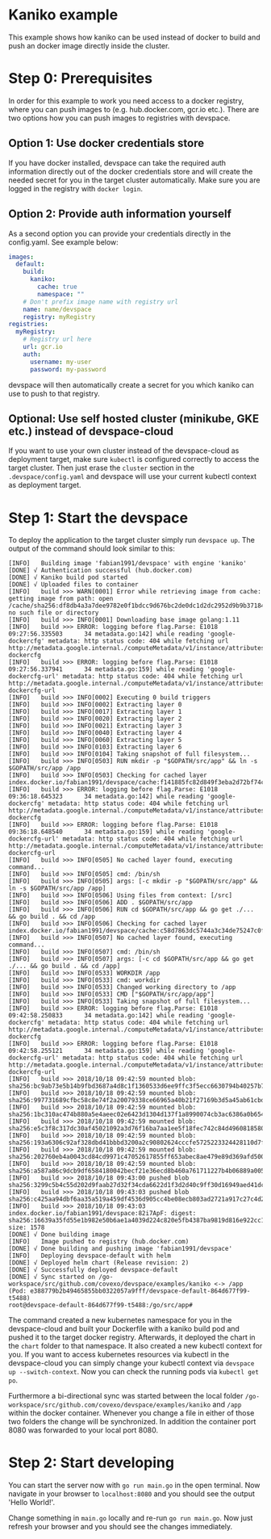 # Kaniko example

This example shows how kaniko can be used instead of docker to build and push an docker image directly inside the cluster.   

# Step 0: Prerequisites

In order for this example to work you need access to a docker registry, where you can push images to (e.g. hub.docker.com, gcr.io etc.). There are two options how you can push images to registries with devspace. 

## Option 1: Use docker credentials store
If you have docker installed, devspace can take the required auth information directly out of the docker credentials store and will create the needed secret for you in the target cluster automatically. Make sure you are logged in the registry with `docker login`.  

## Option 2: Provide auth information yourself
As a second option you can provide your credentials directly in the config.yaml. See example below:

```yaml
images:
  default:
    build:
      kaniko:
        cache: true
        namespace: ""
    # Don't prefix image name with registry url 
    name: name/devspace
    registry: myRegistry
registries:
  myRegistry:
    # Registry url here
    url: gcr.io 
    auth:
      username: my-user
      password: my-password
```

devspace will then automatically create a secret for you which kaniko can use to push to that registry.  

## Optional: Use self hosted cluster (minikube, GKE etc.) instead of devspace-cloud

If you want to use your own cluster instead of the devspace-cloud as deployment target, make sure `kubectl` is configured correctly to access the target cluster. Then just erase the `cluster` section in the `.devspace/config.yaml` and devspace will use your current kubectl context as deployment target.  

# Step 1: Start the devspace

To deploy the application to the target cluster simply run `devspace up`. The output of the command should look similar to this: 

```
[INFO]   Building image 'fabian1991/devspace' with engine 'kaniko'
[DONE] √ Authentication successful (hub.docker.com)
[DONE] √ Kaniko build pod started
[DONE] √ Uploaded files to container
[INFO]   build >>> WARN[0001] Error while retrieving image from cache: getting image from path: open /cache/sha256:df8db4a3a7dee9782e0f1bdcc9d676bc2de0dc1d2dc2952d9b9b3718445b1455: no such file or directory
[INFO]   build >>> INFO[0001] Downloading base image golang:1.11
[INFO]   build >>> ERROR: logging before flag.Parse: E1018 09:27:56.335503      34 metadata.go:142] while reading 'google-dockercfg' metadata: http status code: 404 while fetching url http://metadata.google.internal./computeMetadata/v1/instance/attributes/google-dockercfg
[INFO]   build >>> ERROR: logging before flag.Parse: E1018 09:27:56.337941      34 metadata.go:159] while reading 'google-dockercfg-url' metadata: http status code: 404 while fetching url http://metadata.google.internal./computeMetadata/v1/instance/attributes/google-dockercfg-url
[INFO]   build >>> INFO[0002] Executing 0 build triggers
[INFO]   build >>> INFO[0002] Extracting layer 0
[INFO]   build >>> INFO[0017] Extracting layer 1
[INFO]   build >>> INFO[0020] Extracting layer 2
[INFO]   build >>> INFO[0021] Extracting layer 3
[INFO]   build >>> INFO[0040] Extracting layer 4
[INFO]   build >>> INFO[0060] Extracting layer 5
[INFO]   build >>> INFO[0103] Extracting layer 6
[INFO]   build >>> INFO[0104] Taking snapshot of full filesystem...
[INFO]   build >>> INFO[0503] RUN mkdir -p "$GOPATH/src/app" && ln -s $GOPATH/src/app /app
[INFO]   build >>> INFO[0503] Checking for cached layer index.docker.io/fabian1991/devspace/cache:f141885fc82d849f3eba2d72bf74ce9842b3f9874ef5b003dd9b846726ee46b4...
[INFO]   build >>> ERROR: logging before flag.Parse: E1018 09:36:18.645323      34 metadata.go:142] while reading 'google-dockercfg' metadata: http status code: 404 while fetching url http://metadata.google.internal./computeMetadata/v1/instance/attributes/google-dockercfg
[INFO]   build >>> ERROR: logging before flag.Parse: E1018 09:36:18.648540      34 metadata.go:159] while reading 'google-dockercfg-url' metadata: http status code: 404 while fetching url http://metadata.google.internal./computeMetadata/v1/instance/attributes/google-dockercfg-url
[INFO]   build >>> INFO[0505] No cached layer found, executing command...
[INFO]   build >>> INFO[0505] cmd: /bin/sh
[INFO]   build >>> INFO[0505] args: [-c mkdir -p "$GOPATH/src/app" && ln -s $GOPATH/src/app /app]
[INFO]   build >>> INFO[0506] Using files from context: [/src]
[INFO]   build >>> INFO[0506] ADD . $GOPATH/src/app
[INFO]   build >>> INFO[0506] RUN cd $GOPATH/src/app && go get ./... && go build . && cd /app
[INFO]   build >>> INFO[0506] Checking for cached layer index.docker.io/fabian1991/devspace/cache:c58d7863dc5744a3c34de75247c0fa5f6d0a0bcaeb46981ff1c190470bc277a4...
[INFO]   build >>> INFO[0507] No cached layer found, executing command...
[INFO]   build >>> INFO[0507] cmd: /bin/sh
[INFO]   build >>> INFO[0507] args: [-c cd $GOPATH/src/app && go get ./... && go build . && cd /app]
[INFO]   build >>> INFO[0533] WORKDIR /app
[INFO]   build >>> INFO[0533] cmd: workdir
[INFO]   build >>> INFO[0533] Changed working directory to /app
[INFO]   build >>> INFO[0533] CMD ["$GOPATH/src/app/app"]
[INFO]   build >>> INFO[0533] Taking snapshot of full filesystem...
[INFO]   build >>> ERROR: logging before flag.Parse: E1018 09:42:58.250833      34 metadata.go:142] while reading 'google-dockercfg' metadata: http status code: 404 while fetching url http://metadata.google.internal./computeMetadata/v1/instance/attributes/google-dockercfg
[INFO]   build >>> ERROR: logging before flag.Parse: E1018 09:42:58.255121      34 metadata.go:159] while reading 'google-dockercfg-url' metadata: http status code: 404 while fetching url http://metadata.google.internal./computeMetadata/v1/instance/attributes/google-dockercfg-url
[INFO]   build >>> 2018/10/18 09:42:59 mounted blob: sha256:bc9ab73e5b14b9fbd3687a4d8c1f1360533d6ee9ffc3f5ecc6630794b40257b7
[INFO]   build >>> 2018/10/18 09:42:59 mounted blob: sha256:997731689cfbc58c8e74f2a20079338ce66965a40b21f27169b3d5a45ab61cbd
[INFO]   build >>> 2018/10/18 09:42:59 mounted blob: sha256:1bc310ac474b880a5e4aeec02e6423d1304d137f1a8990074cb3ac6386a0b654
[INFO]   build >>> 2018/10/18 09:42:59 mounted blob: sha256:e5c3f8c317dc30af45021092a3d76f16ba7aa1ee5f18fec742c84d4960818580
[INFO]   build >>> 2018/10/18 09:42:59 mounted blob: sha256:193a6306c92af328dbd41bbbd3200a2c90802624cccfe5725223324428110d7f
[INFO]   build >>> 2018/10/18 09:42:59 mounted blob: sha256:202760eb4a0043cd84cd9971c47052617855ff653abec8ae479e89d369afd500
[INFO]   build >>> 2018/10/18 09:42:59 mounted blob: sha256:a587a86c9dcb9df6584180042becf21e36ecd8b460a761711227b4b06889a005
[INFO]   build >>> 2018/10/18 09:43:00 pushed blob sha256:3299c5b4c55d202d9faab27d32f34cda6622d1f3d2d40c9ff30d16949aed41dc
[INFO]   build >>> 2018/10/18 09:43:03 pushed blob sha256:c425aa94dbf6aa35a519a459df4536d905cc4be08ecb803ad2721a917c27c4d2
[INFO]   build >>> 2018/10/18 09:43:03 index.docker.io/fabian1991/devspace:82i7ApF: digest: sha256:16639a35fd55e1b982e50b6ae1a4039d224c820e5fb4387ba9819d816e922cc1 size: 1578
[DONE] √ Done building image
[INFO]   Image pushed to registry (hub.docker.com)
[DONE] √ Done building and pushing image 'fabian1991/devspace'
[INFO]   Deploying devspace-default with helm
[DONE] √ Deployed helm chart (Release revision: 2)
[DONE] √ Successfully deployed devspace-default
[DONE] √ Sync started on /go-workspace/src/github.com/covexo/devspace/examples/kaniko <-> /app (Pod: e388779b2b49465855bb0322057a9fff/devspace-default-864d677f99-t5488)
root@devspace-default-864d677f99-t5488:/go/src/app# 
```

The command created a new kubernetes namespace for you in the devspace-cloud and built your Dockerfile with a kaniko build pod and pushed it to the target docker registry. Afterwards, it deployed the chart in the `chart` folder to that namespace. It also created a new kubectl context for you. If you want to access kubernetes resources via kubectl in the devspace-cloud you can simply change your kubectl context via `devspace up --switch-context`. Now you can check the running pods via `kubectl get po`.

Furthermore a bi-directional sync was started between the local folder `/go-workspace/src/github.com/covexo/devspace/examples/kaniko` and `/app` within the docker container. Whenever you change a file in either of those two folders the change will be synchronized. In addition the container port 8080 was forwarded to your local port 8080.  

# Step 2: Start developing

You can start the server now with `go run main.go` in the open terminal. Now navigate in your browser to `localhost:8080` and you should see the output 'Hello World!'.  

Change something in `main.go` locally and re-run `go run main.go`. Now just refresh your browser and you should see the changes immediately.  
